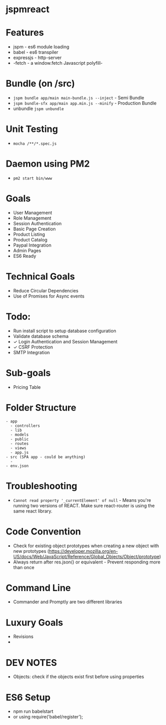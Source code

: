 # jspmreact

# Features
- jspm - es6 module loading
- babel - es6 transpiler
- expressjs - http-server
- -fetch - a window.fetch Javascript polyfill-

# Bundle (on /src)
- `jspm bundle app/main main-bundle.js --inject` - Semi Bundle
- `jspm bundle-sfx app/main app.min.js --minify` - Production Bundle
- unbundle `jspm unbundle`

# Unit Testing
- `mocha /**/*.spec.js`

# Daemon using PM2
- `pm2 start bin/www`

# Goals
- User Management
- Role Management
- Session Authentication
- Basic Page Creation
- Product Listing
- Product Catalog
- Paypal Integration
- Admin Pages
- ES6 Ready

# Technical Goals
- Reduce Circular Dependencies
- Use of Promises for Async events

# Todo:
- Run install script to setup database configuration
- Validate database schema
- ✓ Login Authentication and Session Management
- ✓ CSRF Protection
- SMTP Integration

# Sub-goals
- Pricing Table

# Folder Structure
```
- app
  - controllers
  - lib
  - models
  - public
  - routes
  - views
  - app.js
- src (SPA app - could be anything)
  -
- env.json
```

# Troubleshooting
- `Cannot read property '_currentElement' of null` - Means you're running two versions of REACT.
Make sure react-router is using the same react library.

# Code Convention
- Check for existing object prototypes when creating a new object with new prototypes (https://developer.mozilla.org/en-US/docs/Web/JavaScript/Reference/Global_Objects/Object/prototype)
- Always return after res.json() or equivalent - Prevent responding more than once

# Command Line
- Commander and Promptly are two different libraries


# Luxury Goals
- Revisions
-

# DEV NOTES
- Objects: check if the objects exist first before using properties

# ES6 Setup
- npm run babelstart
- or using require('babel/register');
